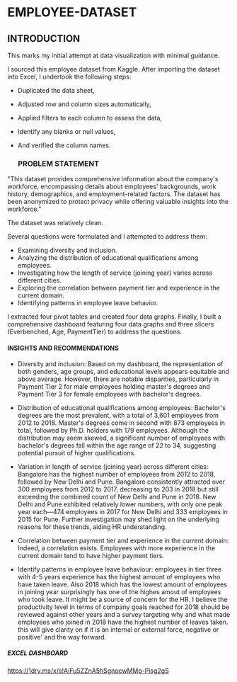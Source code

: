 # EMPLOYEE-DATASET
 ## INTRODUCTION

  This marks my initial attempt at data visualization with minimal guidance. 

  I sourced this employee dataset from Kaggle. After importing the dataset into Excel, I undertook the following steps:

   - Duplicated the data sheet,
   - Adjusted row and column sizes automatically, 
   - Applied filters to each column to assess the data, 
   - Identify any blanks or null values, 
   - And verified the column names.

     ### PROBLEM STATEMENT
     
  "This dataset provides comprehensive information about the company's workforce, encompassing details about employees'  backgrounds, work history, 
    demographics, and employment-related factors. The dataset has been anonymized to protect  privacy while offering valuable insights into the workforce." 

   The dataset was relatively clean. 

  Several questions were formulated and I attempted to address them: 

  - Examining diversity and inclusion. 
  - Analyzing the distribution of educational qualifications among employees. 
  - Investigating how the length of service (joining year) varies across different cities. 
  - Exploring the correlation between payment tier and experience in the current domain. 
  - Identifying patterns in employee leave behavior. 

  I extracted four pivot tables and created four data graphs. 
 Finally, I built a comprehensive dashboard featuring four data graphs and three slicers (Everbenched, Age, PaymentTier) to address the questions.  

  #### INSIGHTS AND RECOMMENDATIONS         

 - Diversity and inclusion: Based on my dashboard, the representation of both genders, age groups, and educational levels appears equitable and above average. 
However, there are notable disparities, particularly in Payment Tier 2 for male employees holding master's degrees and 
Payment Tier 3 for female employees with bachelor's degrees. 

 - Distribution of educational qualifications among employees: Bachelor's degrees are the most prevalent, with a total of 3,601 employees from 2012 to 2018.
Master's degrees come in second with 873 employees in total, followed by Ph.D. holders with 179 employees. 
Although the distribution may seem skewed, a significant number of employees with bachelor's degrees fall within the age range of 22 to 34, 
suggesting potential pursuit of higher qualifications. 

 - Variation in length of service (joining year) across different cities: Bangalore has the highest number of employees from 2012 to 2018, followed by New Delhi and Pune. 
Bangalore consistently attracted over 300 employees from 2012 to 2017, decreasing to 203 in 2018 but still exceeding the combined count of New Delhi and Pune in 2018. 
New Delhi and Pune exhibited relatively lower numbers, with only one peak year each—474 employees in 2017 for New Delhi and 333 employees in 2015 for Pune. 
Further investigation may shed light on the underlying reasons for these trends, aiding HR understanding. 

- Correlation between payment tier and experience in the current domain: 
Indeed, a correlation exists. Employees with more experience in the current domain tend to have higher payment tiers.

- Identify patterns in employee leave behaviour: employees in tier three with 4-5 years experience has the highest amount of employees who have taken leave. 
Also 2018 which has the lowest amount of employees in joining year surprisingly has one of the highes amout of employees who took leave. It might be a source of concern for the HR. I believe the productivity level in terms of company goals reached for 2018 should be reviewed against other years and a survey targeting why and what made employees who joined in 2018 have the highest number of leaves taken. this will give clarity on if it is an internal or external force, negative or positive' and the way forward.

##### EXCEL DASHBOARD

https://1drv.ms/x/s!AiFu5ZZnA5hSgnocwMMp-Pisg2gS
